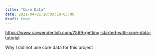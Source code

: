 ```yaml
---
title: "Core Data"
date: 2021-04-01T20:03:58-05:00
draft: true
---
```

https://www.raywenderlich.com/7569-getting-started-with-core-data-tutorial

Why I did not use core data for this project

